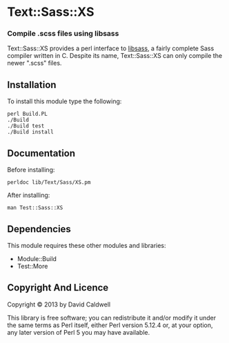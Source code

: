 Text::Sass::XS
==============

### Compile .scss files using libsass

Text::Sass::XS provides a perl interface to [libsass][1], a fairly complete
Sass compiler written in C. Despite its name, Text::Sass::XS can only
compile the newer ".scss" files.

[1]: https://github.com/hcatlin/libsass

Installation
------------

To install this module type the following:

    perl Build.PL
    ./Build
    ./Build test
    ./Build install

Documentation
-------------

Before installing:

    perldoc lib/Text/Sass/XS.pm

After installing:

    man Test::Sass::XS

Dependencies
------------

This module requires these other modules and libraries:

  * Module::Build
  * Test::More

Copyright And Licence
---------------------

Copyright © 2013 by David Caldwell

This library is free software; you can redistribute it and/or modify
it under the same terms as Perl itself, either Perl version 5.12.4 or,
at your option, any later version of Perl 5 you may have available.
